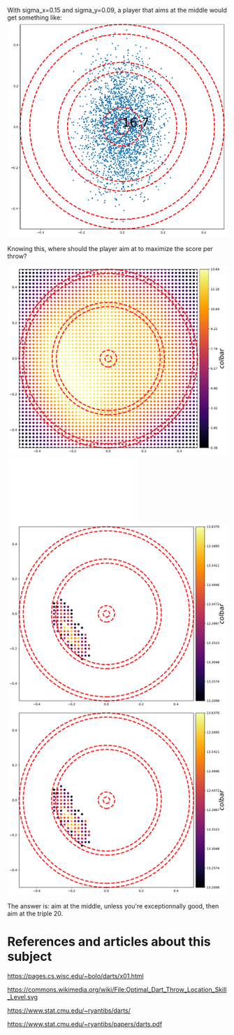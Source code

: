 
With sigma_x=0.15 and sigma_y=0.09, a player that aims at the middle would get something like:
![2500 shots](img/2500_center_shots_015_009.png)

Knowing this, where should the player aim at to maximize the score per throw?

![2601 aming positions scored](img/sorted_spots2601_size10000_sx0.15_sy0.09)
![2601 aming positions scored](img/test.pdf)
![best 500 shots](img/sorted_spots2601_size10000_sx0.15_sy0.09_top100)
![best shot](img/sorted_spots2601_size10000_sx0.15_sy0.09_top100)

The answer is: aim at the middle, unless you're exceptionnally good, then aim at the triple 20.

# References and articles about this subject
https://pages.cs.wisc.edu/~bolo/darts/x01.html

https://commons.wikimedia.org/wiki/File:Optimal_Dart_Throw_Location_Skill_Level.svg

https://www.stat.cmu.edu/~ryantibs/darts/

https://www.stat.cmu.edu/~ryantibs/papers/darts.pdf

